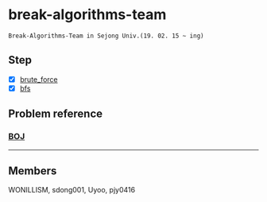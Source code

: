 # break-algorithms-team 
`Break-Algorithms-Team in Sejong Univ.(19. 02. 15 ~ ing)`

## Step
- [x] [brute_force](week_01)
- [x] [bfs](week_02)

## Problem reference
### [BOJ](https://www.acmicpc.net/)

- - -

## Members
WONILLISM, sdong001, Uyoo, pjy0416
